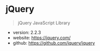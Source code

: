 # jQuery

> jQuery JavaScript Library

- version: 2.2.3
- website: https://jquery.com/
- github: https://github.com/jquery/jquery
